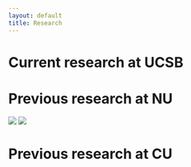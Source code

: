```yaml
---
layout: default
title: Research
---
```


<div id="recent-works">
  <h1>Current research at UCSB</h1>
  <h1>Previous research at NU</h1>
  <div class="post">
    <div class="about-wrap">
      <!-- 左侧头像 + 社交 -->
      <div class="about-photo">
        <img src="{{ '/assets/img/Scheme/Swimmer_meshed.png' | relative_url }}">
        <img src="{{ '/assets/img/Scheme/Antibody.png' | relative_url }}">
        <div class="social-row">
        </div> <!-- end social-row -->
      </div> <!-- end about-photo -->
    </div> <!-- end about-wrap -->
  </div> <!-- end post -->
  <h1>Previous research at CU</h1>
</div>
